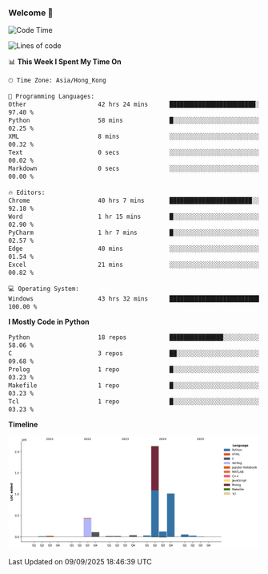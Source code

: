 ### Welcome 👋

<!--START_SECTION:waka-->
![Code Time](http://img.shields.io/badge/Code%20Time-2%2C584%20hrs%2030%20mins-blue)

![Lines of code](https://img.shields.io/badge/From%20Hello%20World%20I%27ve%20Written-4.0%20million%20lines%20of%20code-blue)

📊 **This Week I Spent My Time On** 

```text
🕑︎ Time Zone: Asia/Hong_Kong

💬 Programming Languages: 
Other                    42 hrs 24 mins      ████████████████████████░   97.40 % 
Python                   58 mins             █░░░░░░░░░░░░░░░░░░░░░░░░   02.25 % 
XML                      8 mins              ░░░░░░░░░░░░░░░░░░░░░░░░░   00.32 % 
Text                     0 secs              ░░░░░░░░░░░░░░░░░░░░░░░░░   00.02 % 
Markdown                 0 secs              ░░░░░░░░░░░░░░░░░░░░░░░░░   00.00 % 

🔥 Editors: 
Chrome                   40 hrs 7 mins       ███████████████████████░░   92.18 % 
Word                     1 hr 15 mins        █░░░░░░░░░░░░░░░░░░░░░░░░   02.90 % 
PyCharm                  1 hr 7 mins         █░░░░░░░░░░░░░░░░░░░░░░░░   02.57 % 
Edge                     40 mins             ░░░░░░░░░░░░░░░░░░░░░░░░░   01.54 % 
Excel                    21 mins             ░░░░░░░░░░░░░░░░░░░░░░░░░   00.82 % 

💻 Operating System: 
Windows                  43 hrs 32 mins      █████████████████████████   100.00 % 
```

**I Mostly Code in Python** 

```text
Python                   18 repos            ███████████████░░░░░░░░░░   58.06 % 
C                        3 repos             ██░░░░░░░░░░░░░░░░░░░░░░░   09.68 % 
Prolog                   1 repo              █░░░░░░░░░░░░░░░░░░░░░░░░   03.23 % 
Makefile                 1 repo              █░░░░░░░░░░░░░░░░░░░░░░░░   03.23 % 
Tcl                      1 repo              █░░░░░░░░░░░░░░░░░░░░░░░░   03.23 % 
```



**Timeline**

![Lines of Code chart](https://raw.githubusercontent.com/xhj2501/xhj2501/main/assets/bar_graph.png)


 Last Updated on 09/09/2025 18:46:39 UTC
<!--END_SECTION:waka-->

